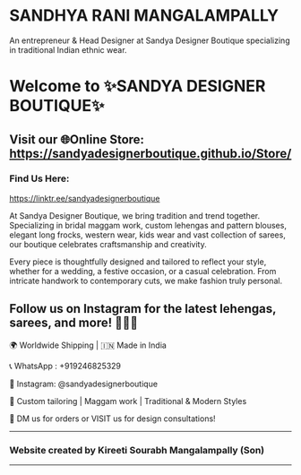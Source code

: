 # SANDHYA RANI MANGALAMPALLY

An entrepreneur & Head Designer at Sandya Designer Boutique specializing in traditional Indian ethnic wear.

# Welcome to ✨SANDYA DESIGNER BOUTIQUE✨

## Visit our 🌐Online Store: https://sandyadesignerboutique.github.io/Store/

### Find Us Here: 
https://linktr.ee/sandyadesignerboutique

At Sandya Designer Boutique, we bring tradition and trend together. Specializing in bridal maggam work, custom lehengas and pattern blouses, elegant long frocks, western wear, kids wear and vast collection of sarees, our boutique celebrates craftsmanship and creativity. 

Every piece is thoughtfully designed and tailored to reflect your style, whether for a wedding, a festive occasion, or a casual celebration. From intricate handwork to contemporary cuts, we make fashion truly personal.

## Follow us on Instagram for the latest lehengas, sarees, and more! 🧵👗💫

🌍 Worldwide Shipping | 🇮🇳 Made in India

📞 WhatsApp : +919246825329

📸 Instagram: @sandyadesignerboutique

🧵 Custom tailoring | Maggam work | Traditional & Modern Styles

📩 DM us for orders or VISIT us for design consultations!

---

### **Website created by Kireeti Sourabh Mangalampally (Son)**

---

